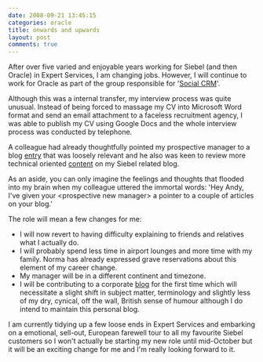 ```yaml
---
date: 2008-09-21 13:45:15
categories: oracle
title: onwards and upwards
layout: post
comments: true
---
```

After over five varied and enjoyable years working for Siebel (and then
Oracle) in Expert Services, I am changing jobs. However, I will continue
to work for Oracle as part of the group responsible for
'[Social CRM](http://www.oracle.com/applications/socialcrm/index.html)'.

Although this was a internal transfer, my interview process was quite
unusual. Instead of being forced to massage my CV into Microsoft Word
format and send an email attachment to a faceless recruitment agency, I
was able to publish my CV using Google Docs and the whole interview
process was conducted by telephone.

A colleague had already thoughtfully pointed my prospective manager to a
blog
[entry](http://www.nbrightside.com/blog/2008/07/16/how-to-make-100-friends-on-identi-ca-in-14-days/)
that was loosely relevant and he also was keen to review more technical
oriented [content](http://www.nbrightside.com/drupal/node/27) on my Siebel
related blog.

As an aside, you can only imagine the feelings and thoughts that flooded
into my brain when my colleague uttered the immortal words: 'Hey Andy,
I've given your <prospective new manager\> a pointer to a couple of
articles on your blog.'

The role will mean a few changes for me:

- I will now revert to having difficulty explaining to friends and
  relatives what I actually do.
- I will probably spend less time in airport lounges and more time
  with my family. Norma has already expressed grave reservations about
  this element of my career change.
- My manager will be in a different continent and timezone.
- I will be contributing to a corporate
  [blog](http://blogs.oracle.com/socialcrm/) for the first time which
  will necessitate a slight shift in subject matter, terminology and
  slightly less of my dry, cynical, off the wall, British sense of
  humour although I do intend to maintain this personal blog.

I am currently tidying up a few loose ends in Expert Services and
embarking on a emotional, sell-out, European farewell tour to all my
favourite Siebel customers so I won't actually be starting my new role
until mid-October but it will be an exciting change for me and I'm
really looking forward to it.
